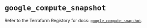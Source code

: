 # `google_compute_snapshot`

Refer to the Terraform Registory for docs: [`google_compute_snapshot`](https://registry.terraform.io/providers/hashicorp/google/5.11.0/docs/resources/compute_snapshot).
